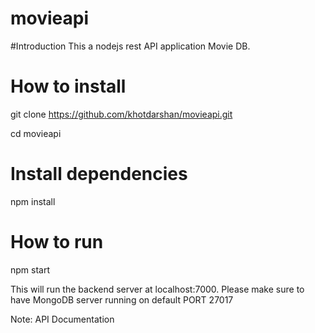# movieapi

#Introduction
This a nodejs rest API application Movie DB.

# How to install
git clone https://github.com/khotdarshan/movieapi.git

cd movieapi

# Install  dependencies
npm install

# How to run

npm start


This will run the backend server at localhost:7000. Please make sure to have MongoDB server running on default PORT 27017

Note: API Documentation 
